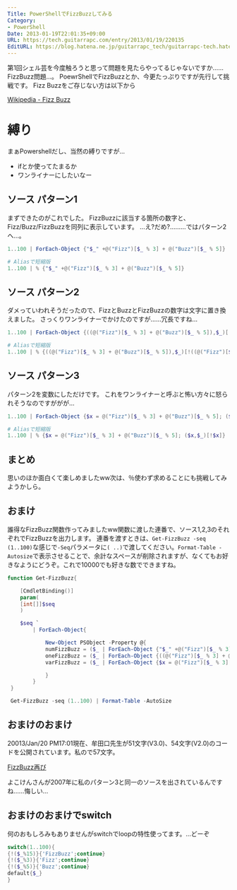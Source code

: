 ```yaml
---
Title: PowerShellでFizzBuzzしてみる
Category:
- PowerShell
Date: 2013-01-19T22:01:35+09:00
URL: https://tech.guitarrapc.com/entry/2013/01/19/220135
EditURL: https://blog.hatena.ne.jp/guitarrapc_tech/guitarrapc-tech.hatenablog.com/atom/entry/6802418398340376748
---
```


<!--
Date: 2013-01-19T22:01:35+09:00
URL: https://tech.guitarrapc.com/entry/2013/01/19/220135
-->

第1回シェル芸を今度触ろうと思って問題を見たらやってるじゃないですか……FizzBuzz問題…。
PoewrShellでFizzBuzzとか、今更たっぷりですが先行して挑戦です。 Fizz Buzzをご存じない方は以下から

[Wikipedia - Fizz Buzz](http://ja.wikipedia.org/wiki/Fizz_Buzz)

# 縛り

まぁPowershellだし、当然の縛りですが…

- ifとか使ってたまるか
- ワンライナーにしたいなー

## ソース パターン1

まずできたのがこれでした。 FizzBuzzに該当する箇所の数字と、Fizz/Buzz/FizzBuzzを同列に表示しています。 …え?だめ?………ではパターン2へ…。

```ps1
1..100 | ForEach-Object {"$_" +@("Fizz")[$_ % 3] + @("Buzz")[$_ % 5]}

# Aliasで短縮版
1..100 | % {"$_" +@("Fizz")[$_ % 3] + @("Buzz")[$_ % 5]}
```

## ソース パターン2

ダメっていわれそうだったので、FizzとBuzzとFizzBuzzの数字は文字に置き換えました。 さっくりワンライナーでかけたのですが……冗長ですね…

```ps1
1..100 | ForEach-Object {((@("Fizz")[$_ % 3] + @("Buzz")[$_ % 5]),$_)[!((@("Fizz")[$_ % 3] + @("Buzz")[$_ % 5]))]}

# Aliasで短縮版
1..100 | % {((@("Fizz")[$_ % 3] + @("Buzz")[$_ % 5]),$_)[!((@("Fizz")[$_ % 3] + @("Buzz")[$_ % 5]))]}
```

## ソース パターン3
パターン2を変数にしただけです。 これをワンライナーと呼ぶと怖い方々に怒られそうなのですががが…

```ps1
1..100 | ForEach-Object {$x = @("Fizz")[$_ % 3] + @("Buzz")[$_ % 5]; ($x,$_)[!$x]}

# Aliasで短縮版
1..100 | % {$x = @("Fizz")[$_ % 3] + @("Buzz")[$_ % 5]; ($x,$_)[!$x]}
```

## まとめ

思いのほか面白くて楽しめましたww次は、％使わず求めることにも挑戦してみようかしら。

## おまけ

誰得なFizzBuzz関数作ってみましたww関数に渡した連番で、ソース1,2,3のそれぞれでFizzBuzzを出力します。 連番を渡すときは、`Get-FizzBuzz -seq (1..100)`な感じで`-Seq`パラメータに`( ..)`で渡してください。`Format-Table -Autosize`で表示させることで、余計なスペースが削除されますが、なくてもお好きなようにどうぞ。これで10000でも好きな数でできますね。

```ps1
function Get-FizzBuzz{

    [CmdletBinding()]
    param(
    [int[]]$seq
    )

    $seq `
        | ForEach-Object{

            New-Object PSObject -Property @{
            numFizzBuzz = ($_ | ForEach-Object {"$_" +@("Fizz")[$_ % 3] + @("Buzz")[$_ % 5]})
            oneFizzBuzz = ($_ | ForEach-Object {((@("Fizz")[$_ % 3] + @("Buzz")[$_ % 5]),$_)[!((@("Fizz")[$_ % 3] + @("Buzz")[$_ % 5]))]})
            varFizzBuzz = ($_ | ForEach-Object {$x = @("Fizz")[$_ % 3] + @("Buzz")[$_ % 5]; ($x,$_)[!$x]})

            }
        }
 }

 Get-FizzBuzz -seq (1..100) | Format-Table -AutoSize
```

## おまけのおまけ

20013/Jan/20 PM17:01現在、牟田口先生が51文字(V3.0)、54文字(V2.0)のコードを公開されています。私ので57文字。

[FizzBuzz再び](http://winscript.jp/powershell/259)

よこけんさんが2007年に私のパターン3と同一のソースを出されているんですね……悔しい…

## おまけのおまけでswitch

何のおもしろみもありませんがswitchでloopの特性使ってます。…どーぞ

```ps1
switch(1..100){
{!($_%15)}{'FizzBuzz';continue}
{!($_%3)}{'Fizz';continue}
{!($_%5)}{'Buzz';continue}
default{$_}
}
```
